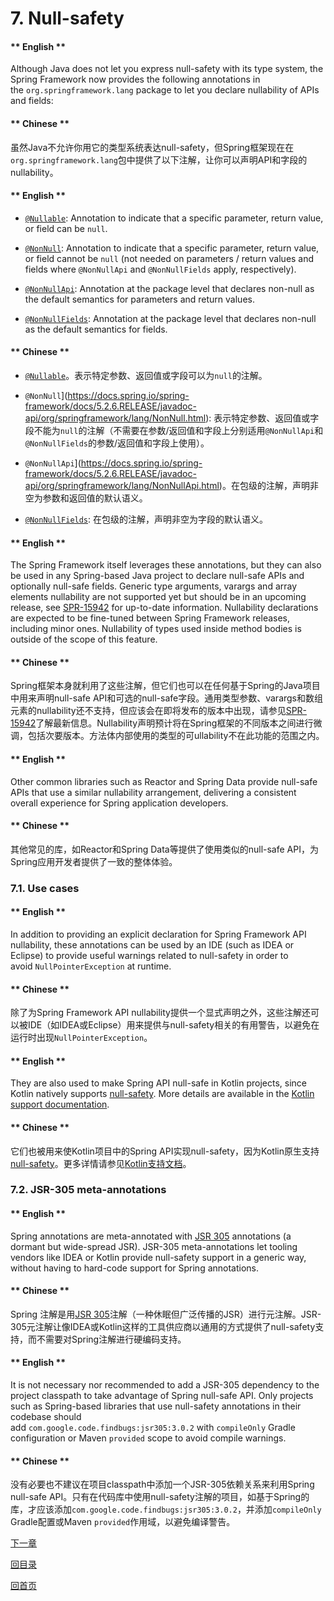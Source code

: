 # 7. Null-safety

<!-- tabs:start -->

#### ** English **

Although Java does not let you express null-safety with its type system, the Spring Framework now provides the following annotations in the `org.springframework.lang` package to let you declare nullability of APIs and fields:
#### ** Chinese **

虽然Java不允许你用它的类型系统表达null-safety，但Spring框架现在在`org.springframework.lang`包中提供了以下注解，让你可以声明API和字段的nullability。
<!-- tabs:end -->


<!-- tabs:start -->

#### ** English **

- [`@Nullable`](https://docs.spring.io/spring-framework/docs/5.2.6.RELEASE/javadoc-api/org/springframework/lang/Nullable.html): Annotation to indicate that a specific parameter, return value, or field can be `null`.

- [`@NonNull`](https://docs.spring.io/spring-framework/docs/5.2.6.RELEASE/javadoc-api/org/springframework/lang/NonNull.html): Annotation to indicate that a specific parameter, return value, or field cannot be `null` (not needed on parameters / return values and fields where `@NonNullApi` and `@NonNullFields` apply, respectively).

- [`@NonNullApi`](https://docs.spring.io/spring-framework/docs/5.2.6.RELEASE/javadoc-api/org/springframework/lang/NonNullApi.html): Annotation at the package level that declares non-null as the default semantics for parameters and return values.

- [`@NonNullFields`](https://docs.spring.io/spring-framework/docs/5.2.6.RELEASE/javadoc-api/org/springframework/lang/NonNullFields.html): Annotation at the package level that declares non-null as the default semantics for fields.

#### ** Chinese **

- [`@Nullable`](https://docs.spring.io/spring-framework/docs/5.2.6.RELEASE/javadoc-api/org/springframework/lang/Nullable.html)。表示特定参数、返回值或字段可以为`null`的注解。

- `@NonNull`](https://docs.spring.io/spring-framework/docs/5.2.6.RELEASE/javadoc-api/org/springframework/lang/NonNull.html): 表示特定参数、返回值或字段不能为`null`的注解（不需要在参数/返回值和字段上分别适用`@NonNullApi`和`@NonNullFields`的参数/返回值和字段上使用）。

- `@NonNullApi`](https://docs.spring.io/spring-framework/docs/5.2.6.RELEASE/javadoc-api/org/springframework/lang/NonNullApi.html)。在包级的注解，声明非空为参数和返回值的默认语义。

- [`@NonNullFields`](https://docs.spring.io/spring-framework/docs/5.2.6.RELEASE/javadoc-api/org/springframework/lang/NonNullFields.html): 在包级的注解，声明非空为字段的默认语义。

<!-- tabs:end -->

<!-- tabs:start -->

#### ** English **

The Spring Framework itself leverages these annotations, but they can also be used in any Spring-based Java project to declare null-safe APIs and optionally null-safe fields. Generic type arguments, varargs and array elements nullability are not supported yet but should be in an upcoming release, see [SPR-15942](https://jira.spring.io/browse/SPR-15942) for up-to-date information. Nullability declarations are expected to be fine-tuned between Spring Framework releases, including minor ones. Nullability of types used inside method bodies is outside of the scope of this feature.
#### ** Chinese **

Spring框架本身就利用了这些注解，但它们也可以在任何基于Spring的Java项目中用来声明null-safe API和可选的null-safe字段。通用类型参数、varargs和数组元素的nullability还不支持，但应该会在即将发布的版本中出现，请参见[SPR-15942](https://jira.spring.io/browse/SPR-15942)了解最新信息。Nullability声明预计将在Spring框架的不同版本之间进行微调，包括次要版本。方法体内部使用的类型的可ullability不在此功能的范围之内。
<!-- tabs:end -->


<!-- tabs:start -->

#### ** English **

Other common libraries such as Reactor and Spring Data provide null-safe APIs that use a similar nullability arrangement, delivering a consistent overall experience for Spring application developers.
#### ** Chinese **

其他常见的库，如Reactor和Spring Data等提供了使用类似的null-safe API，为Spring应用开发者提供了一致的整体体验。
<!-- tabs:end -->


### **7.1. Use cases** 

<!-- tabs:start -->

#### ** English **

In addition to providing an explicit declaration for Spring Framework API nullability, these annotations can be used by an IDE (such as IDEA or Eclipse) to provide useful warnings related to null-safety in order to avoid `NullPointerException` at runtime.
#### ** Chinese **

除了为Spring Framework API nullability提供一个显式声明之外，这些注解还可以被IDE（如IDEA或Eclipse）用来提供与null-safety相关的有用警告，以避免在运行时出现`NullPointerException`。
<!-- tabs:end -->


<!-- tabs:start -->

#### ** English **

They are also used to make Spring API null-safe in Kotlin projects, since Kotlin natively supports [null-safety](https://kotlinlang.org/docs/reference/null-safety.html). More details are available in the [Kotlin support documentation](https://docs.spring.io/spring/docs/5.2.6.RELEASE/spring-framework-reference/languages.html#kotlin-null-safety).
#### ** Chinese **

它们也被用来使Kotlin项目中的Spring API实现null-safety，因为Kotlin原生支持[null-safety](https://kotlinlang.org/docs/reference/null-safety.html)。更多详情请参见[Kotlin支持文档](https://docs.spring.io/spring/docs/5.2.6.RELEASE/spring-framework-reference/languages.html#kotlin-null-safety)。
<!-- tabs:end -->


### **7.2. JSR-305 meta-annotations** 

<!-- tabs:start -->

#### ** English **

Spring annotations are meta-annotated with [JSR 305](https://jcp.org/en/jsr/detail?id=305) annotations (a dormant but wide-spread JSR). JSR-305 meta-annotations let tooling vendors like IDEA or Kotlin provide null-safety support in a generic way, without having to hard-code support for Spring annotations.
#### ** Chinese **

Spring 注解是用[JSR 305](https://jcp.org/en/jsr/detail?id=305)注解（一种休眠但广泛传播的JSR）进行元注解。JSR-305元注解让像IDEA或Kotlin这样的工具供应商以通用的方式提供了null-safety支持，而不需要对Spring注解进行硬编码支持。
<!-- tabs:end -->


<!-- tabs:start -->

#### ** English **

It is not necessary nor recommended to add a JSR-305 dependency to the project classpath to take advantage of Spring null-safe API. Only projects such as Spring-based libraries that use null-safety annotations in their codebase should add `com.google.code.findbugs:jsr305:3.0.2` with `compileOnly` Gradle configuration or Maven `provided` scope to avoid compile warnings.
#### ** Chinese **

没有必要也不建议在项目classpath中添加一个JSR-305依赖关系来利用Spring null-safe API。只有在代码库中使用null-safety注解的项目，如基于Spring的库，才应该添加`com.google.code.findbugs:jsr305:3.0.2`，并添加`compileOnly` Gradle配置或Maven `provided`作用域，以避免编译警告。
<!-- tabs:end -->



[下一章](Spring-Framework-5.2.6.RELEASE/Core%20Technologies/8.%20Data%20Buffers%20and%20Codecs.md)


[回目录](Spring-Framework-5.2.6.RELEASE/summary.md)

[回首页](/README)
